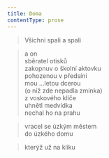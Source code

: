 ```yaml
---
title: Doma
contentType: prose
---
```


<section>

> Všichni spali a spali

</section>

<section>

> a on  
> sběratel otisků  
> zakopnuv o školní aktovku  
> pohozenou v předsíni  
> mou …letou dcerou  
> (o níž zde nepadla zmínka)  
> z voskového klíče  
> uhnětl medvídka  
> nechal ho na prahu

</section>

<section>

> vracel se úzkým městem  
> do úzkého domu

</section>

<section>

> kterýž už na kliku

</section>

